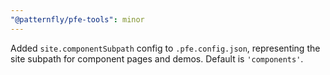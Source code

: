 ```yaml
---
"@patternfly/pfe-tools": minor
---
```

Added `site.componentSubpath` config to `.pfe.config.json`, representing the 
site subpath for component pages and demos. Default is `'components'`.
